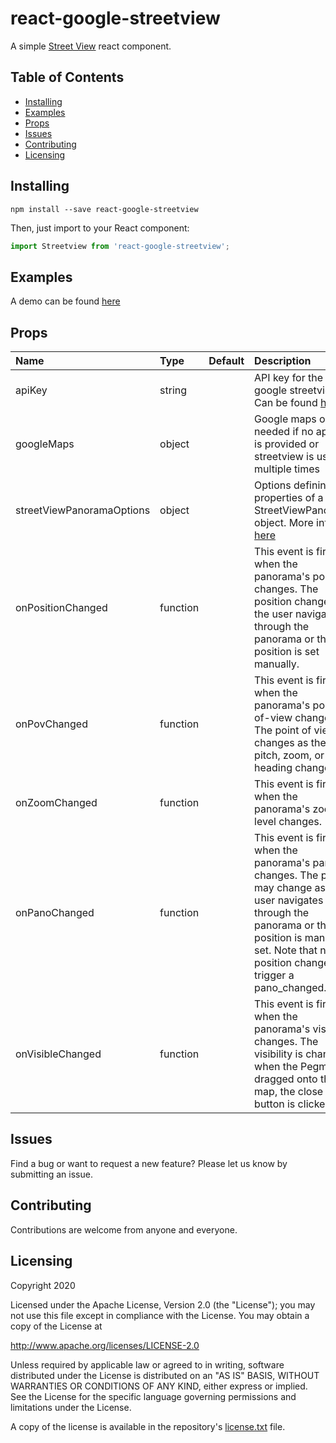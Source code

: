 # react-google-streetview

A simple [Street View](https://developers.google.com/maps/documentation/javascript/streetview) react component.

## Table of Contents

- [Installing](#installing)
- [Examples](#examples)
- [Props](#props)
- [Issues](#issues)
- [Contributing](#contributing)
- [Licensing](#licensing)

## Installing

```
npm install --save react-google-streetview
```

Then, just import to your React component:

```jsx
import Streetview from 'react-google-streetview';
```

## Examples

A demo can be found [here](https://alexus37.github.io/react-google-streetview/)

## Props

| Name                      | Type     | Default | Description                                                                                                                                                                                                         |
| :------------------------ | :------- | :------ | :------------------------------------------------------------------------------------------------------------------------------------------------------------------------------------------------------------------ |
| apiKey                    | string   |         | API key for the google streetview. Can be found [here](https://developers.google.com/maps/documentation/javascript)                                                                                                 |
| googleMaps                | object   |         | Google maps object, needed if no apiKey is provided or streetview is used multiple times                                                                                                                            |
| streetViewPanoramaOptions | object   |         | Options defining the properties of a StreetViewPanorama object. More infos [here](https://developers.google.com/maps/documentation/javascript/reference/street-view#StreetViewPanoramaOptions)                      |
| onPositionChanged         | function |         | This event is fired when the panorama's position changes. The position changes as the user navigates through the panorama or the position is set manually.                                                          |
| onPovChanged              | function |         | This event is fired when the panorama's point-of-view changes. The point of view changes as the pitch, zoom, or heading changes.                                                                                    |
| onZoomChanged             | function |         | This event is fired when the panorama's zoom level changes.                                                                                                                                                         |
| onPanoChanged             | function |         | This event is fired when the panorama's pano id changes. The pano may change as the user navigates through the panorama or the position is manually set. Note that not all position changes trigger a pano_changed. |
| onVisibleChanged          | function |         | This event is fired when the panorama's visibility changes. The visibility is changed when the Pegman is dragged onto the map, the close button is clicked.                                                         |

## Issues

Find a bug or want to request a new feature? Please let us know by submitting an issue.

## Contributing

Contributions are welcome from anyone and everyone.

## Licensing

Copyright 2020

Licensed under the Apache License, Version 2.0 (the "License");
you may not use this file except in compliance with the License.
You may obtain a copy of the License at

http://www.apache.org/licenses/LICENSE-2.0

Unless required by applicable law or agreed to in writing, software
distributed under the License is distributed on an "AS IS" BASIS,
WITHOUT WARRANTIES OR CONDITIONS OF ANY KIND, either express or implied.
See the License for the specific language governing permissions and
limitations under the License.

A copy of the license is available in the repository's [license.txt](/license.txt) file.
